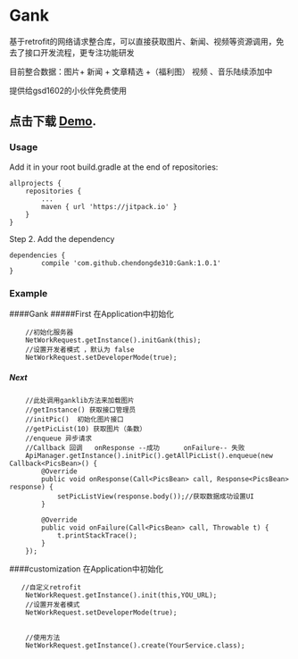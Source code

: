 # Gank
基于retrofit的网络请求整合库，可以直接获取图片、新闻、视频等资源调用，免去了接口开发流程，更专注功能研发

目前整合数据：图片+ 新闻 + 文章精选 +（福利图）
视频 、音乐陆续添加中

提供给gsd1602的小伙伴免费使用

点击下载 [Demo](http://ac-nuiddhh1.clouddn.com/62b258a99256dd8f2f33.apk).
------------------------------------------------

### Usage

Add it in your root build.gradle at the end of repositories:

    allprojects {
		repositories {
			...
			maven { url 'https://jitpack.io' }
		}
	}
  
Step 2. Add the dependency

	dependencies {
	        compile 'com.github.chendongde310:Gank:1.0.1'
	}
  
  


  
  
  
### Example
####Gank
#####First
在Application中初始化

        //初始化服务器
        NetWorkRequest.getInstance().initGank(this);
        //设置开发者模式 ，默认为 false
        NetWorkRequest.setDeveloperMode(true);

##### Next
        //此处调用ganklib方法来加载图片
        //getInstance() 获取接口管理员
        //initPic()  初始化图片接口
        //getPicList(10) 获取图片（条数）
        //enqueue 异步请求
        //Callback 回调   onResponse --成功      onFailure-- 失败
        ApiManager.getInstance().initPic().getAllPicList().enqueue(new Callback<PicsBean>() {
            @Override
            public void onResponse(Call<PicsBean> call, Response<PicsBean> response) {
                setPicListView(response.body());//获取数据成功设置UI
            }

            @Override
            public void onFailure(Call<PicsBean> call, Throwable t) {
                t.printStackTrace();
            }
        });

####customization
在Application中初始化

       //自定义retrofit      
        NetWorkRequest.getInstance().init(this,YOU_URL);
        //设置开发者模式
        NetWorkRequest.setDeveloperMode(true);


        //使用方法
        NetWorkRequest.getInstance().create(YourService.class);


